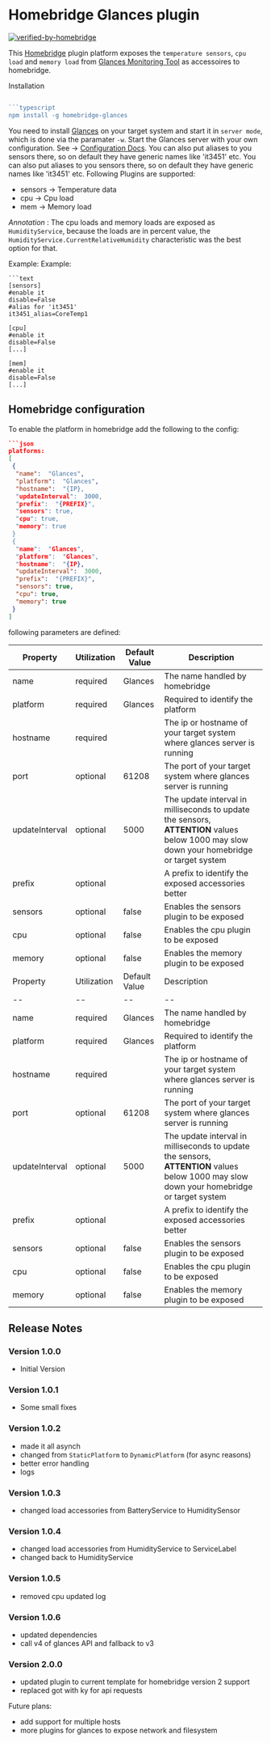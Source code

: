 # Homebridge Glances plugin

[![verified-by-homebridge](https://badgen.net/badge/homebridge/verified/purple)](https://github.com/homebridge/homebridge/wiki/Verified-Plugins)

This [Homebridge](https://homebridge.io/) plugin platform exposes the `temperature sensors`, `cpu load` and `memory load` from  [Glances Monitoring Tool](https://github.com/nicolargo/glances) as accessoires to homebridge.

Installation

```typescript

```typescript
npm install -g homebridge-glances
```

You need to install [Glances](https://github.com/nicolargo/glances) on your target system and start it in `server mode`, which is done via the paramater `-w`. Start the Glances server with your own configuration. See -> [Configuration Docs](https://glances.readthedocs.io/en/stable/config.html).
You can also put aliases to you sensors there, so on default they have generic names like 'it3451' etc.
You can also put aliases to you sensors there, so on default they have generic names like 'it3451' etc.
Following Plugins are supported:

- sensors -> Temperature data
- cpu -> Cpu load
- mem -> Memory load

*Annotation* : The cpu loads and memory loads are exposed as `HumidityService`, because the loads are in percent value, the `HumidityService.CurrentRelativeHumidity` characteristic was the best option for that.

Example:
Example:

```text
```text
[sensors]
#enable it
disable=False 
#alias for 'it3451'
it3451_alias=CoreTemp1

[cpu]
#enable it
disable=False 
[...]

[mem]
#enable it
disable=False 
[...]

```

## Homebridge configuration

To enable the platform in homebridge add the following to the config:

```json
```json
platforms:
[
 {
  "name":  "Glances",
  "platform":  "Glances",
  "hostname":  "{IP},
  "updateInterval":  3000,
  "prefix":  "{PREFIX}",
  "sensors": true,
  "cpu": true,
  "memory": true
 }
 {
  "name":  "Glances",
  "platform":  "Glances",
  "hostname":  "{IP},
  "updateInterval":  3000,
  "prefix":  "{PREFIX}",
  "sensors": true,
  "cpu": true,
  "memory": true
 }
]
```

following parameters are defined:

| Property | Utilization | Default Value | Description
|--|--|--|--
| name | required | Glances| The name handled by homebridge
|platform|required|Glances|Required to identify the platform
|hostname|required||The ip or hostname of your target system where  glances server is running
|port|optional|61208|The port of your target system where glances server is running
|updateInterval|optional|5000|The update interval in milliseconds to update the sensors, **ATTENTION** values below 1000 may slow down your homebridge or target system
|prefix|optional||A prefix to identify the exposed accessories better
|sensors|optional|false|Enables the sensors plugin to be exposed
|cpu|optional|false|Enables the cpu plugin to be exposed
|memory|optional|false|Enables the memory plugin to be exposed
| Property | Utilization | Default Value | Description
|--|--|--|--
| name | required | Glances| The name handled by homebridge
|platform|required|Glances|Required to identify the platform
|hostname|required||The ip or hostname of your target system where  glances server is running
|port|optional|61208|The port of your target system where glances server is running
|updateInterval|optional|5000|The update interval in milliseconds to update the sensors, **ATTENTION** values below 1000 may slow down your homebridge or target system
|prefix|optional||A prefix to identify the exposed accessories better
|sensors|optional|false|Enables the sensors plugin to be exposed
|cpu|optional|false|Enables the cpu plugin to be exposed
|memory|optional|false|Enables the memory plugin to be exposed

## Release Notes

### Version 1.0.0

- Initial Version

### Version 1.0.1

- Some small fixes

### Version 1.0.2

- made it all asynch
- changed from `StaticPlatform` to `DynamicPlatform` (for async reasons)
- better error handling
- logs

### Version 1.0.3

- changed load accessories from BatteryService to HumiditySensor

### Version 1.0.4

- changed load accessories from HumidityService to ServiceLabel
- changed back to HumidityService

### Version 1.0.5

- removed cpu updated log

### Version 1.0.6

- updated dependencies
- call v4 of glances API and fallback to v3

### Version 2.0.0

- updated plugin to current template for homebridge version 2 support
- replaced got with ky for api requests

Future plans:

- add support for multiple hosts
- more plugins for glances to expose network and filesystem
